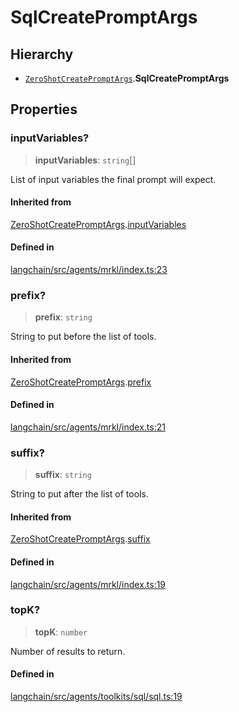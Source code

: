 SqlCreatePromptArgs
===================

Hierarchy[](#hierarchy "Direct link to Hierarchy")
---------------------------------------------------

*   [`ZeroShotCreatePromptArgs`](/docs/api/agents/interfaces/ZeroShotCreatePromptArgs).**SqlCreatePromptArgs**

Properties[](#properties "Direct link to Properties")
------------------------------------------------------

### inputVariables?[](#inputvariables "Direct link to inputVariables?")

> **inputVariables**: `string`\[\]

List of input variables the final prompt will expect.

#### Inherited from[](#inherited-from "Direct link to Inherited from")

[ZeroShotCreatePromptArgs](/docs/api/agents/interfaces/ZeroShotCreatePromptArgs).[inputVariables](/docs/api/agents/interfaces/ZeroShotCreatePromptArgs#inputvariables)

#### Defined in[](#defined-in "Direct link to Defined in")

[langchain/src/agents/mrkl/index.ts:23](https://github.com/hwchase17/langchainjs/blob/1c1274d/langchain/src/agents/mrkl/index.ts#L23)

### prefix?[](#prefix "Direct link to prefix?")

> **prefix**: `string`

String to put before the list of tools.

#### Inherited from[](#inherited-from-1 "Direct link to Inherited from")

[ZeroShotCreatePromptArgs](/docs/api/agents/interfaces/ZeroShotCreatePromptArgs).[prefix](/docs/api/agents/interfaces/ZeroShotCreatePromptArgs#prefix)

#### Defined in[](#defined-in-1 "Direct link to Defined in")

[langchain/src/agents/mrkl/index.ts:21](https://github.com/hwchase17/langchainjs/blob/1c1274d/langchain/src/agents/mrkl/index.ts#L21)

### suffix?[](#suffix "Direct link to suffix?")

> **suffix**: `string`

String to put after the list of tools.

#### Inherited from[](#inherited-from-2 "Direct link to Inherited from")

[ZeroShotCreatePromptArgs](/docs/api/agents/interfaces/ZeroShotCreatePromptArgs).[suffix](/docs/api/agents/interfaces/ZeroShotCreatePromptArgs#suffix)

#### Defined in[](#defined-in-2 "Direct link to Defined in")

[langchain/src/agents/mrkl/index.ts:19](https://github.com/hwchase17/langchainjs/blob/1c1274d/langchain/src/agents/mrkl/index.ts#L19)

### topK?[](#topk "Direct link to topK?")

> **topK**: `number`

Number of results to return.

#### Defined in[](#defined-in-3 "Direct link to Defined in")

[langchain/src/agents/toolkits/sql/sql.ts:19](https://github.com/hwchase17/langchainjs/blob/1c1274d/langchain/src/agents/toolkits/sql/sql.ts#L19)